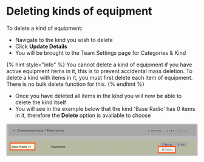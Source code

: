 # Deleting kinds of equipment

To delete a kind of equipment:

* Navigate to the kind you wish to delete
* Click **Update Details**
* You will be brought to the Team Settings page for Categories & Kind

{% hint style="info" %}
You cannot delete a kind of equipment if you have active equipment items in it, this is to prevent accidental mass deletion. To delete a kind with items in it, you must first delete each item of equipment. There is no bulk delete function for this.
{% endhint %}

* Once you have deleted all items in the kind you will now be able to delete the kind itself
* You will see in the example below that the kind 'Base Radio' has 0 items in it, therefore the **Delete** option is available to choose 

![](../../../.gitbook/assets/deleting-kinds-of-equipment.png)

